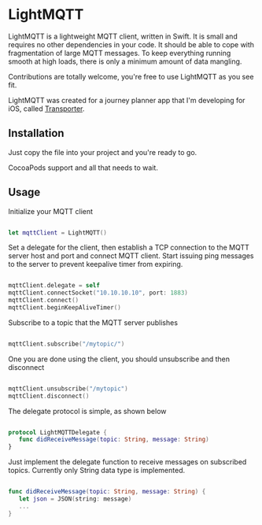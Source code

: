 # LightMQTT

LightMQTT is a lightweight MQTT client, written in Swift. It is small and requires no other dependencies in your code. It should be able to cope with fragmentation of large MQTT messages. To keep everything running smooth at high loads, there is only a minimum amount of data mangling.

Contributions are totally welcome, you're free to use LightMQTT as you see fit.

LightMQTT was created for a journey planner app that I'm developing for iOS, called [Transporter](https://freshbits.fi/apps/transporter/).

Installation
----

Just copy the file into your project and you're ready to go.

CocoaPods support and all that needs to wait.

Usage
----

Initialize your MQTT client

```swift

let mqttClient = LightMQTT()

```

Set a delegate for the client, then establish a TCP connection to the MQTT server host and port and connect MQTT client. Start issuing ping messages to the server to prevent keepalive timer from expiring.

```swift

mqttClient.delegate = self
mqttClient.connectSocket("10.10.10.10", port: 1883)
mqttClient.connect()
mqttClient.beginKeepAliveTimer()

```

Subscribe to a topic that the MQTT server publishes

```swift

mqttClient.subscribe("/mytopic/")

```

One you are done using the client, you should unsubscribe and then disconnect

```swift

mqttClient.unsubscribe("/mytopic")
mqttClient.disconnect()

```

The delegate protocol is simple, as shown below

```swift

protocol LightMQTTDelegate {
   func didReceiveMessage(topic: String, message: String)
}

```

Just implement the delegate function to receive messages on subscribed topics. Currently only String data type is implemented.

```swift

func didReceiveMessage(topic: String, message: String) {
   let json = JSON(string: message)
   ...
}

```
